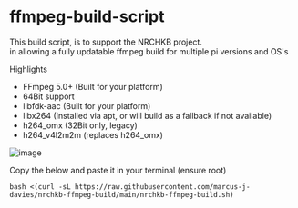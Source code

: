 # ffmpeg-build-script

This build script, is to support the NRCHKB project.  
in allowing a fully updatable ffmpeg build for multiple pi versions and OS's

Highlights

 - FFmpeg 5.0+ (Built for your platform)
 - 64Bit support
 - libfdk-aac (Built for your platform)
 - libx264 (Installed via apt, or will build as a fallback if not available)
 - h264_omx (32Bit only, legacy)
 - h264_v4l2m2m (replaces h264_omx)

![image](https://user-images.githubusercontent.com/55892693/154566224-ed54b348-a2f7-4624-964d-cc8dc914f528.png)

Copy the below and paste it in your terminal (ensure root)
```
bash <(curl -sL https://raw.githubusercontent.com/marcus-j-davies/nrchkb-ffmpeg-build/main/nrchkb-ffmpeg-build.sh)
```

